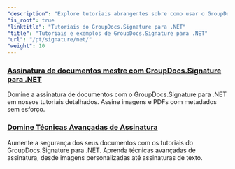 ```yaml
---
"description": "Explore tutoriais abrangentes sobre como usar o GroupDocs.Signature para .NET. Aprenda a implementar assinaturas digitais, personalizar fluxos de trabalho e aprimorar a segurança de documentos com guias claros e passo a passo."
"is_root": true
"linktitle": "Tutoriais do GroupDocs.Signature para .NET"
"title": "Tutoriais e exemplos de GroupDocs.Signature para .NET"
"url": "/pt/signature/net/"
"weight": 10
---
```


### [Assinatura de documentos mestre com GroupDocs.Signature para .NET](./master-document-signing/)
Domine a assinatura de documentos com o GroupDocs.Signature para .NET em nossos tutoriais detalhados. Assine imagens e PDFs com metadados sem esforço.
### [Domine Técnicas Avançadas de Assinatura](./master-advanced-sign-techniques/)
Aumente a segurança dos seus documentos com os tutoriais do GroupDocs.Signature para .NET. Aprenda técnicas avançadas de assinatura, desde imagens personalizadas até assinaturas de texto.